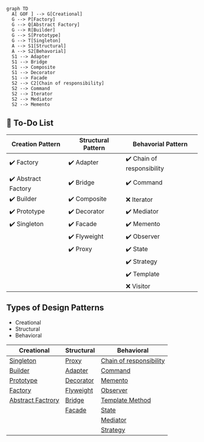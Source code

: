 ```mermaid
graph TD
  A[ GOF ] --> G[Creational]
  G --> P[Factory]              
  G --> Q[Abstract Factory]    
  G --> R[Builder]             
  G --> S[Prototype]           
  G --> T[Singleton]          
  A --> S1[Structural]
  A --> S2[Behavorial]
  S1 --> Adapter             
  S1 --> Bridge              
  S1 --> Composite           
  S1 --> Decorator           
  S1 --> Facade
  S2 --> C2[Chain of responsibility] 
  S2 --> Command                
  S2 --> Iterator              
  S2 --> Mediator                
  S2 --> Memento                 
```

## 📓 To-Do List

| Creation Pattern      |  Structural Pattern   | Behavorial Pattern        |
|-----------------------|-----------------------|---------------------------|
| ✔️ Factory             | ✔️ Adapter             | ✔️ Chain of responsibility |
| ✔️ Abstract Factory    | ✔️ Bridge              | ✔️  Command                |
| ✔️ Builder             | ✔️ Composite           | :x: Iterator              |
| ✔️ Prototype           | ✔️ Decorator           | ✔️ Mediator                |
| ✔️ Singleton           | ✔️ Facade              | ✔️ Memento                 |
|                       | ✔️ Flyweight           | ✔️ Observer                | 
|                       | ✔️ Proxy               | ✔️ State                   |
|                       |                       | ✔️ Strategy                |
|                       |                       | ✔️ Template                | 
|                       |                       | :x: Visitor               |

## Types of Design Patterns

* Creational
* Structural
* Behavioral


|Creational       | Structural          | Behavioral              | 
|-----------------|---------------------|-------------------------|
| [Singleton](https://github.com/decipherDev/design-patterns/tree/master/src/main/java/dev/designpattern/singleton)       | [Proxy](https://github.com/decipherDev/design-patterns/tree/master/src/main/java/dev/designpattern/proxy)               | [Chain of responsibility](https://github.com/decipherDev/design-patterns/tree/master/src/main/java/dev/designpattern/chainofresponsibility) |
| [Builder](https://github.com/decipherDev/design-patterns/tree/master/src/main/java/dev/designpattern/builder)         |   [Adapter](https://github.com/decipherDev/design-patterns/tree/master/src/main/java/dev/designpattern/adapter)                  | [Command](https://github.com/decipherDev/design-patterns/tree/master/src/main/java/dev/designpattern/command)                 |
| [Prototype](https://github.com/decipherDev/design-patterns/tree/master/src/main/java/dev/designpattern/prototype) |[Decorator](https://github.com/decipherDev/design-patterns/tree/master/src/main/java/dev/designpattern/decorator) | [Memento](https://github.com/decipherDev/design-patterns/tree/master/src/main/java/dev/designpattern/memento) |
|[Factory](https://github.com/decipherDev/design-patterns/tree/master/src/main/java/dev/designpattern/factory) |[Flyweight](https://github.com/decipherDev/$design-patterns/tree/master/src/main/java/dev/designpattern/flyweight) | [Observer](https://github.com/decipherDev/design-patterns/tree/master/src/main/java/dev/designpattern/observer) |
| [Abstract Factrory](https://github.com/decipherDev/design-patterns/tree/master/src/main/java/dev/designpattern/abstractfactory)|[Bridge](https://github.com/decipherDev/design-patterns/tree/master/src/main/java/dev/designpattern/bridge) | [Template Method](https://github.com/decipherDev/design-patterns/tree/master/src/main/java/dev/designpattern/template) |
| |[Facade](https://github.com/decipherDev/design-patterns/tree/master/src/main/java/dev/designpattern/facade) | [State](https://github.com/decipherDev/design-patterns/tree/master/src/main/java/dev/designpattern/state) |
| | | [Mediator](https://github.com/decipherDev/design-patterns/tree/master/src/main/java/dev/designpattern/mediator) |
| | | [Strategy](https://github.com/decipherDev/design-patterns/tree/master/src/main/java/dev/designpattern/strategy) |
